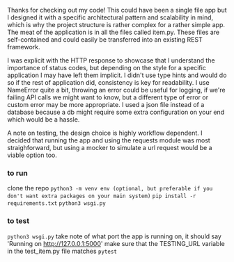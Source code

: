 Thanks for checking out my code! This could have been a single file app but I designed it with a specific architectural pattern and scalability in mind, which is why the project structure is rather complex for a rather simple app. The meat of the application is in all the files called item.py. These files are self-contained and could easily be transferred into an existing REST framework. 

I was explicit with the HTTP response to showcase that I understand the importance of status codes, but depending on the style for a specific application I may have left them implicit. I didn't use type hints and would do so if the rest of application did, consistency is key for readability. I use NameError quite a bit, throwing an error could be useful for logging, if we're failing API calls we might want to know, but a different type of error or custom error may be more appropriate. I used a json file instead of a database because a db might require some extra configuration on your end which would be a hassle. 

A note on testing, the design choice is highly workflow dependent. I decided that running the app and using the requests module was most straighforward, but using a mocker to simulate a url request would be a viable option too.

### to run ####
clone the repo
`python3 -m venv env (optional, but preferable if you don't want extra packages on your main system)`
`pip install -r requirements.txt`
`python3 wsgi.py`

### to test ####
`python3 wsgi.py`
take note of what port the app is running on, it should say 'Running on http://127.0.0.1:5000'
make sure that the TESTING_URL variable in the test_item.py file matches
`pytest`